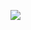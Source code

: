 ![](https://github.com/byc233518/display-background-image/blob/master/GIF/TB1h6DlsqL7gK0jSZFBXXXZZpXa-581-416.gif?raw=true)
